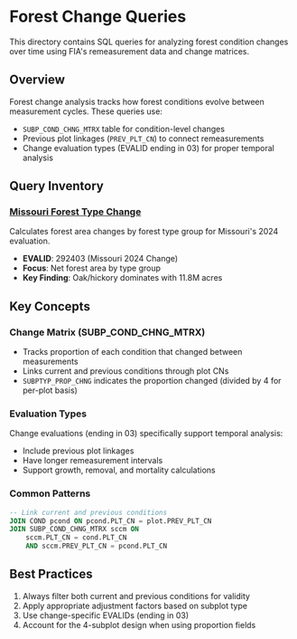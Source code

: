 # Forest Change Queries

This directory contains SQL queries for analyzing forest condition changes over time using FIA's remeasurement data and change matrices.

## Overview

Forest change analysis tracks how forest conditions evolve between measurement cycles. These queries use:
- `SUBP_COND_CHNG_MTRX` table for condition-level changes
- Previous plot linkages (`PREV_PLT_CN`) to connect remeasurements
- Change evaluation types (EVALID ending in 03) for proper temporal analysis

## Query Inventory

### [Missouri Forest Type Change](./missouri_forest_type_change.md)
Calculates forest area changes by forest type group for Missouri's 2024 evaluation.
- **EVALID**: 292403 (Missouri 2024 Change)
- **Focus**: Net forest area by type group
- **Key Finding**: Oak/hickory dominates with 11.8M acres

## Key Concepts

### Change Matrix (SUBP_COND_CHNG_MTRX)
- Tracks proportion of each condition that changed between measurements
- Links current and previous conditions through plot CNs
- `SUBPTYP_PROP_CHNG` indicates the proportion changed (divided by 4 for per-plot basis)

### Evaluation Types
Change evaluations (ending in 03) specifically support temporal analysis:
- Include previous plot linkages
- Have longer remeasurement intervals
- Support growth, removal, and mortality calculations

### Common Patterns
```sql
-- Link current and previous conditions
JOIN COND pcond ON pcond.PLT_CN = plot.PREV_PLT_CN
JOIN SUBP_COND_CHNG_MTRX sccm ON
    sccm.PLT_CN = cond.PLT_CN
    AND sccm.PREV_PLT_CN = pcond.PLT_CN
```

## Best Practices
1. Always filter both current and previous conditions for validity
2. Apply appropriate adjustment factors based on subplot type
3. Use change-specific EVALIDs (ending in 03)
4. Account for the 4-subplot design when using proportion fields
